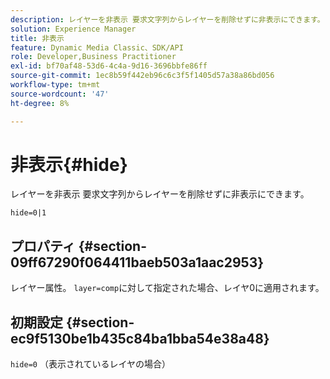 ```yaml
---
description: レイヤーを非表示 要求文字列からレイヤーを削除せずに非表示にできます。
solution: Experience Manager
title: 非表示
feature: Dynamic Media Classic、SDK/API
role: Developer,Business Practitioner
exl-id: bf70af48-53d6-4c4a-9d16-3696bbfe86ff
source-git-commit: 1ec8b59f442eb96c6c3f5f1405d57a38a86bd056
workflow-type: tm+mt
source-wordcount: '47'
ht-degree: 8%

---
```


# 非表示{#hide}

レイヤーを非表示 要求文字列からレイヤーを削除せずに非表示にできます。

`hide=0|1`

## プロパティ {#section-09ff67290f064411baeb503a1aac2953}

レイヤー属性。 `layer=comp`に対して指定された場合、レイヤ0に適用されます。

## 初期設定 {#section-ec9f5130be1b435c84ba1bba54e38a48}

`hide=0` （表示されているレイヤの場合）
